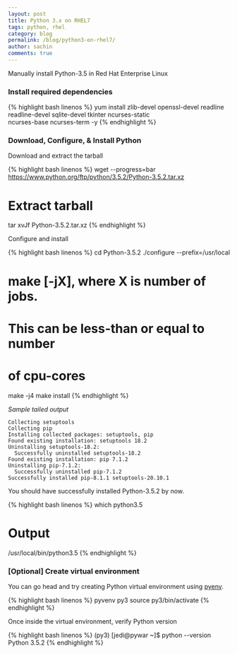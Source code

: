 ```yaml
---
layout: post
title: Python 3.x on RHEL7
tags: python, rhel
category: blog
permalink: /blog/python3-on-rhel7/
author: sachin
comments: true
---
```


Manually install Python-3.5 in Red Hat Enterprise Linux

### Install required dependencies

{% highlight bash linenos %}
yum install zlib-devel openssl-devel readline \
readline-devel sqlite-devel tkinter ncurses-static \
ncurses-base ncurses-term -y
{% endhighlight %}


### Download, Configure, & Install Python

Download and extract the tarball

{% highlight bash linenos %}
wget --progress=bar https://www.python.org/ftp/python/3.5.2/Python-3.5.2.tar.xz

# Extract tarball
tar xvJf Python-3.5.2.tar.xz
{% endhighlight %}

Configure and install

{% highlight bash linenos %}
cd Python-3.5.2
./configure --prefix=/usr/local

# make [-jX], where X is number of jobs.
# This can be less-than or equal to number
# of cpu-cores
make -j4
make install
{% endhighlight %}


*Sample tailed output*

	Collecting setuptools
	Collecting pip
	Installing collected packages: setuptools, pip
	Found existing installation: setuptools 18.2
    Uninstalling setuptools-18.2:
      Successfully uninstalled setuptools-18.2
    Found existing installation: pip 7.1.2
    Uninstalling pip-7.1.2:
      Successfully uninstalled pip-7.1.2
    Successfully installed pip-8.1.1 setuptools-20.10.1


You should have successfully installed Python-3.5.2 by now.

{% highlight bash linenos %}
which python3.5
#  Output
/usr/local/bin/python3.5
{% endhighlight %}


### [Optional] Create virtual environment

You can go head and try creating Python virtual environment
using [pyenv](https://docs.python.org/3/library/venv.html).

{% highlight bash linenos %}
pyvenv py3
source py3/bin/activate
{% endhighlight %}

Once inside the virtual environment, verify Python version

{% highlight bash linenos %}
(py3) [jedi@pywar ~]$ python --version
Python 3.5.2
{% endhighlight %}
